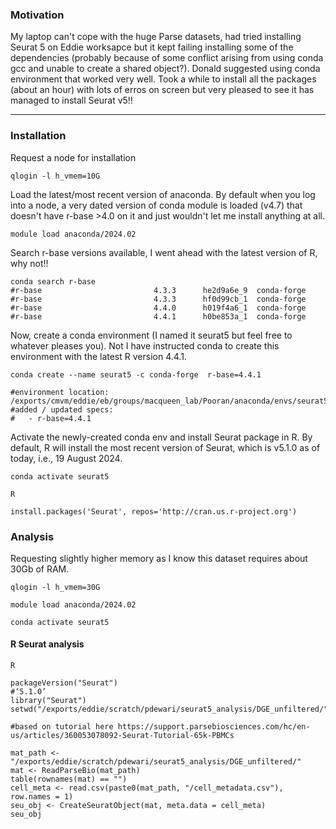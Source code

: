 ### Motivation
My laptop can't cope with the huge Parse datasets, had tried installing Seurat 5 on Eddie worksapce but it kept failing installing some of the dependencies (probably because of some conflict arising from using conda gcc and unable to create a shared object?). Donald suggested using conda environment that worked very well. Took a while to install all the packages (about an hour) with lots of erros on screen but very pleased to see it has managed to install Seurat v5!!  

***


### Installation

Request a node for installation
```
qlogin -l h_vmem=10G
```

Load the latest/most recent version of anaconda. By default when you log into a node, a very dated version of conda module is loaded (v4.7) that doesn't have r-base >4.0 on it and just wouldn't let me install anything at all.  
```
module load anaconda/2024.02
```
Search r-base versions available, I went ahead with the latest version of R, why not!!
```
conda search r-base
#r-base                         4.3.3      he2d9a6e_9  conda-forge
#r-base                         4.3.3      hf0d99cb_1  conda-forge
#r-base                         4.4.0      h019f4a6_1  conda-forge
#r-base                         4.4.1      h0be853a_1  conda-forge
```

Now, create a conda environment (I named it seurat5 but feel free to whatever pleases you). Not I have instructed conda to create this environment with the latest R version 4.4.1.  
```
conda create --name seurat5 -c conda-forge  r-base=4.4.1

#environment location: /exports/cmvm/eddie/eb/groups/macqueen_lab/Pooran/anaconda/envs/seurat5
#added / updated specs:
#   - r-base=4.4.1

```

Activate the newly-created conda env and install Seurat package in R. By default, R will install the most recent version of Seurat, which is v5.1.0 as of today, i.e., 19 August 2024.

```
conda activate seurat5

R

install.packages('Seurat', repos='http://cran.us.r-project.org')
```

### Analysis

Requesting slightly higher memory as I know this dataset requires about 30Gb of RAM.  
```
qlogin -l h_vmem=30G

module load anaconda/2024.02

conda activate seurat5
```
#### R Seurat analysis
```
R

packageVersion("Seurat")
#‘5.1.0’
library("Seurat")
setwd("/exports/eddie/scratch/pdewari/seurat5_analysis/DGE_unfiltered/")

#based on tutorial here https://support.parsebiosciences.com/hc/en-us/articles/360053078092-Seurat-Tutorial-65k-PBMCs

mat_path <- "/exports/eddie/scratch/pdewari/seurat5_analysis/DGE_unfiltered/"
mat <- ReadParseBio(mat_path)
table(rownames(mat) == "")
cell_meta <- read.csv(paste0(mat_path, "/cell_metadata.csv"), row.names = 1)
seu_obj <- CreateSeuratObject(mat, meta.data = cell_meta)
seu_obj
```
